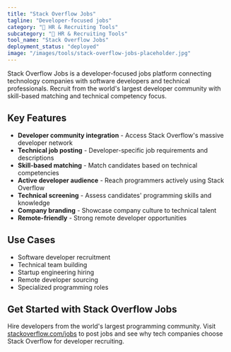 ```yaml
---
title: "Stack Overflow Jobs"
tagline: "Developer-focused jobs"
category: "👥 HR & Recruiting Tools"
subcategory: "👥 HR & Recruiting Tools"
tool_name: "Stack Overflow Jobs"
deployment_status: "deployed"
image: "/images/tools/stack-overflow-jobs-placeholder.jpg"
---
```

Stack Overflow Jobs is a developer-focused jobs platform connecting technology companies with software developers and technical professionals. Recruit from the world's largest developer community with skill-based matching and technical competency focus.

## Key Features

- **Developer community integration** - Access Stack Overflow's massive developer network
- **Technical job posting** - Developer-specific job requirements and descriptions
- **Skill-based matching** - Match candidates based on technical competencies
- **Active developer audience** - Reach programmers actively using Stack Overflow
- **Technical screening** - Assess candidates' programming skills and knowledge
- **Company branding** - Showcase company culture to technical talent
- **Remote-friendly** - Strong remote developer opportunities

## Use Cases

- Software developer recruitment
- Technical team building
- Startup engineering hiring
- Remote developer sourcing
- Specialized programming roles

## Get Started with Stack Overflow Jobs

Hire developers from the world's largest programming community. Visit [stackoverflow.com/jobs](https://stackoverflow.com/jobs) to post jobs and see why tech companies choose Stack Overflow for developer recruiting.
